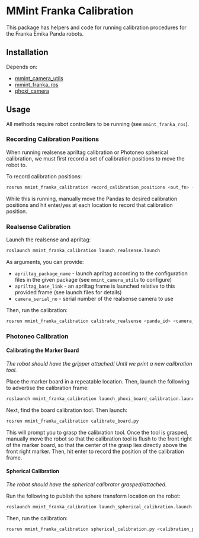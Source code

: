 # MMint Franka Calibration

This package has helpers and code for running calibration procedures for the Franka Emika Panda robots.

## Installation

Depends on:

* [mmint_camera_utils](https://github.com/MMintLab/mmint_camera_utils)
* [mmint_franka_ros](https://github.com/MMintLab/mmint_franka_ros)
* [phoxi_camera](https://github.com/MMintLab/phoxi_camera)

## Usage

All methods require robot controllers to be running (see `mmint_franka_ros`).

### Recording Calibration Positions

When running realsense apriltag calibration or Photoneo spherical calibration, we must first record a set of calibration
positions to move the robot to.

To record calibration positions:

```bash
rosrun mmint_franka_calibration record_calibration_positions <out_fn> --panda_id <panda_id>
```

While this is running, manually move the Pandas to desired calibration positions and hit enter/yes at each location to
record that calibration position.

### Realsense Calibration

Launch the realsense and apriltag:

```bash
roslaunch mmint_franka_calibration launch_realsense.launch
```

As arguments, you can provide:

* `apriltag_package_name` - launch apriltag according to the configuration files in the given package (see
  `mmint_camera_utils` to configure)
* `apriltag_base_link` - an apriltag frame is launched relative to this provided frame (see launch files for details)
* `camera_serial_no` - serial number of the realsense camera to use

Then, run the calibration:

```bash
rosrun mmint_franka_calibration calibrate_realsense <panda_id> <camera_id> <calibration_positions_fn>
```

### Photoneo Calibration

#### Calibrating the Marker Board

*The robot should have the gripper attached! Until we print a new calibration tool.*

Place the marker board in a repeatable location. Then, launch the following to advertise the calibration frame:

```bash
roslaunch mmint_franka_calibration launch_phoxi_board_calibration.launch
```

Next, find the board calibration tool. Then launch:

```bash
rosrun mmint_franka_calibration calibrate_board.py
```

This will prompt you to grasp the calibration tool. Once the tool is grasped, manually move the robot so that the
calibration tool is flush to the front right of the marker board, so that the center of the grasp lies directly above 
the front right marker. Then, hit enter to record the position of the calibration frame.

#### Spherical Calibration

*The robot should have the spherical calibrator grasped/attached.*

Run the following to publish the sphere transform location on the robot:
```bash
roslaunch mmint_franka_calibration launch_spherical_calibration.launch
```

Then, run the calibration:
```bash
rosrun mmint_franka_calibration spherical_calibration.py <calibration_positions_fn> --panda_id <panda_id>
```
